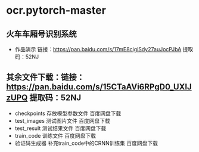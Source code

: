 # ocr.pytorch-master
## 火车车厢号识别系统
- 作品演示 链接：https://pan.baidu.com/s/17mE8cigiSdy27auJocPJbA 提取码：52NJ 

## 其余文件下载：链接：https://pan.baidu.com/s/15CTaAVi6RPgD0_UXIJzUPQ 提取码：52NJ 
- checkpoints 存放模型参数文件 百度网盘下载
- test_images 测试图片文件 百度网盘下载
- test_result 测试结果文件 百度网盘下载
- train_code 训练文件 百度网盘下载
- 验证码生成器 补充train_code中的CRNN训练集 百度网盘下载
